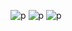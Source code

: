 ![p](https://img.shields.io/badge/Program-Bash-blue) 
![p](https://img.shields.io/badge/Made-INDONESIA-red) 
![p](https://img.shields.io/badge/Code-BY%20POLYGON-yellowgreen)
